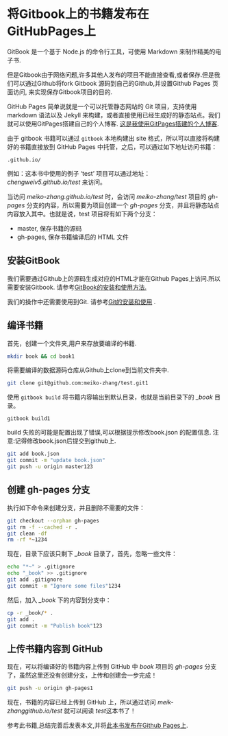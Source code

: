 # 将Gitbook上的书籍发布在GitHubPages上

GitBook 是一个基于 Node.js 的命令行工具，可使用 Markdown 来制作精美的电子书. 

但是Gitbook由于网络问题,许多其他人发布的项目不能直接查看,或者保存.但是我们可以通过Github将fork Gitbook 源码到自己的Github,并设置Github Pages 页面访问, 来实现保存Gitbook项目的目的.

GitHub Pages 简单说就是一个可以托管静态网站的 Git 项目，支持使用 markdown 语法以及 Jekyll 来构建，或者直接使用已经生成好的静态站点。我们就可以使用GitPages搭建自己的个人博客. [这是我使用GitPages搭建的个人博客](https://meiko-zhang.github.io/).

由于 gitbook 书籍可以通过 `gitbook` 本地构建出 site 格式，所以可以直接将构建好的书籍直接放到 GitHub Pages 中托管，之后，可以通过如下地址访问书籍：

```
.github.io/
```

例如：这本书中使用的例子 ‘test’ 项目可以通过地址：*chengweiv5.github.io/test* 来访问。

当访问 *meiko-zhang.github.io/test* 时，会访问 *meiko-zhang/test* 项目的 *gh-pages* 分支的内容，所以需要为项目创建一个 *gh-pages* 分支，并且将静态站点内容放入其中。也就是说，test 项目将有如下两个分支：

- master, 保存书籍的源码
- gh-pages, 保存书籍编译后的 HTML 文件 

## 安装GitBook

我们需要通过Github上的源码生成对应的HTML才能在Github Pages上访问.所以需要安装Gitbook. 
请参考[GitBook的安装和使用方法.](https://blog.csdn.net/zijie_xiao/article/details/51110983)

我们的操作中还需要使用到Git. 
请参考[Git的安装和使用](https://www.linuxidc.com/Linux/2018-05/152610.htm) .

## 编译书籍

首先，创建一个文件夹,用户来存放要编译的书籍.

```bash
mkdir book && cd book1
```

将需要编译的数据源码仓库从Github上clone到当前文件夹中.

```bash
git clone git@github.com:meiko-zhang/test.git1
```

使用 `gitbook build` 将书籍内容输出到默认目录，也就是当前目录下的 *_book* 目录。

```
gitbook build1
```

build 失败的可能是配置出现了错误,可以根据提示修改book.json 的配置信息. 
注意:记得修改book.json后提交到github上. 

```bash
git add book.json
git commit -m "update book.json"
git push -u origin master123
```

## 创建 gh-pages 分支

执行如下命令来创建分支，并且删除不需要的文件：

```bash
git checkout --orphan gh-pages
git rm -f --cached -r .
git clean -df
rm -rf *~1234
```

现在，目录下应该只剩下 *_book* 目录了，首先，忽略一些文件：

```bash
echo "*~" > .gitignore
echo "_book" >> .gitignore
git add .gitignore
git commit -m "Ignore some files"1234
```

然后，加入 *_book* 下的内容到分支中：

```bash
cp -r _book/* .
git add .
git commit -m "Publish book"123
```

## 上传书籍内容到 GitHub

现在，可以将编译好的书籍内容上传到 GitHub 中 *book* 项目的 *gh-pages* 分支了，虽然这里还没有创建分支，上传和创建会一步完成！

```bash
git push -u origin gh-pages1
```

现在，书籍的内容已经上传到 GitHub 上，所以通过访问 *meik-zhanggithub.io/test* 就可以阅读 *test*这本书了！

参考此书籍,总结完善后发表本文,并将[此本书发布在Github Pages上](https://meiko-zhang.github.io/gitbook/).